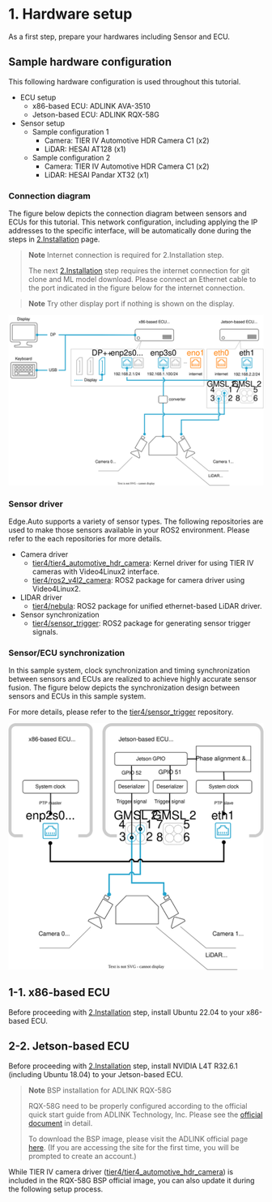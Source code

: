 # 1. Hardware setup

As a first step, prepare your hardwares including Sensor and ECU.

## Sample hardware configuration

This following hardware configuration is used throughout this tutorial.

- ECU setup
  - x86-based ECU: ADLINK AVA-3510
  - Jetson-based ECU: ADLINK RQX-58G
- Sensor setup
  - Sample configuration 1
    - Camera: TIER IV Automotive HDR Camera C1 (x2)
    - LiDAR: HESAI AT128 (x1)
  - Sample configuration 2
    - Camera: TIER IV Automotive HDR Camera C1 (x2)
    - LiDAR: HESAI Pandar XT32 (x1)

### Connection diagram

The figure below depicts the connection diagram between sensors and ECUs for this tutorial.
This network configuration, including applying the IP addresses to the specific interface, will be automatically done during the steps in [2.Installation](./02_installation.md) page.

> **Note**
> Internet connection is required for 2.Installation step.
> 
> The next [2.Installation](./02_installation.md) step requires the internet connection for git clone and ML model download.
> Please connect an Ethernet cable to the port indicated in the figure below for the internet connection.

> **Note**
> Try other display port if nothing is shown on the display.

![connection diagram of sample system](figures/connection.drawio.svg "connection diagram of sample system")

### Sensor driver

Edge.Auto supports a variety of sensor types. The following repositories are used to make those sensors available in your ROS2 environment.
Please refer to the each repositories for more details.

- Camera driver
  - [tier4/tier4_automotive_hdr_camera](https://github.com/tier4/tier4_automotive_hdr_camera): Kernel driver for using TIER IV cameras with Video4Linux2 interface.
  - [tier4/ros2_v4l2_camera](https://github.com/tier4/ros2_v4l2_camera): ROS2 package for camera driver using Video4Linux2.
- LIDAR driver
  - [tier4/nebula](https://github.com/tier4/nebula): ROS2 package for unified ethernet-based LiDAR driver.
- Sensor synchronization
  - [tier4/sensor_trigger](https://github.com/tier4/sensor_trigger): ROS2 package for generating sensor trigger signals.

### Sensor/ECU synchronization

In this sample system, clock synchronization and timing synchronization between sensors and ECUs are realized to achieve highly accurate sensor fusion.
The figure below depicts the synchronization design between sensors and ECUs in this sample system.

For more details, please refer to the [tier4/sensor_trigger](https://github.com/tier4/sensor_trigger) repository.

![synchronization design of sample system](figures/synchronization.drawio.svg "synchronization design of sample system")

## 1-1. x86-based ECU

Before proceeding with [2.Installation](./02_installation.md) step, install Ubuntu 22.04 to your x86-based ECU.

## 2-2. Jetson-based ECU

Before proceeding with [2.Installation](./02_installation.md) step, install NVIDIA L4T R32.6.1 (including Ubuntu 18.04) to your Jetson-based ECU.

> **Note**
> BSP installation for ADLINK RQX-58G
> 
> RQX-58G need to be properly configured according to the official quick start guide from ADLINK Technology, Inc.
> Please see the [official document](https://www.adlinktech.com/Products/Download.ashx?type=MDownload&isQuickStart=yes&file=1783%5croscube-x-bsp-qsg-l4t-32.5.0-kernel-1.0.8.pdf) in detail.
> 
> To download the BSP image, please visit the ADLINK official page [here](https://www.adlinktech.com/Products/DownloadSoftware.aspx?lang=en&pdNo=1783&MainCategory=ROS2-Solution.aspx&kind=BS). (If you are accessing the site for the first time, you will be prompted to create an account.)

While TIER IV camera driver ([tier4/tier4_automotive_hdr_camera](https://github.com/tier4/tier4_automotive_hdr_camera)) is included in the RQX-58G BSP official image, you can also update it during the following setup process.
